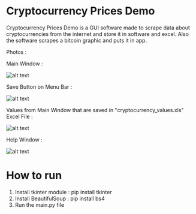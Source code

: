 # Cryptocurrency Prices Demo

Cryptocurrency Prices Demo is a GUI software made to scrape data about cryptocurrencies from the internet and store it in software and excel. Also the software scrapes a bitcoin graphic and puts it in app.


Photos : 

Main Window : 

![alt text](https://github.com/nikolakosticc/cryptocurrency-prices-demo/blob/main/images/home_photo.png)

Save Button on Menu Bar : 

![alt text](https://github.com/nikolakosticc/cryptocurrency-prices-demo/blob/main/images/save_photo.png)

Values from Main Window that are saved in "cryptocurrency_values.xls" Excel File : 

![alt text](https://github.com/nikolakosticc/cryptocurrency-prices-demo/blob/main/images/excel_photo.png)

Help Window : 

![alt text](https://github.com/nikolakosticc/cryptocurrency-prices-demo/blob/main/images/help_photo.png)


# How to run

1. Install tkinter module : pip install tkinter
2. Install BeautifulSoup : pip install bs4
3. Run the main.py file
